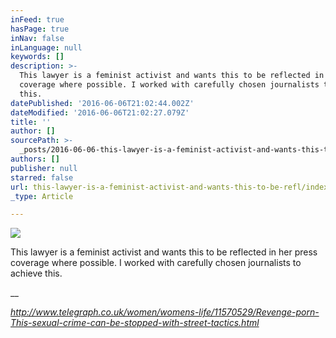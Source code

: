```yaml
---
inFeed: true
hasPage: true
inNav: false
inLanguage: null
keywords: []
description: >-
  This lawyer is a feminist activist and wants this to be reflected in her press
  coverage where possible. I worked with carefully chosen journalists to achieve
  this.
datePublished: '2016-06-06T21:02:44.002Z'
dateModified: '2016-06-06T21:02:27.079Z'
title: ''
author: []
sourcePath: >-
  _posts/2016-06-06-this-lawyer-is-a-feminist-activist-and-wants-this-to-be-refl.md
authors: []
publisher: null
starred: false
url: this-lawyer-is-a-feminist-activist-and-wants-this-to-be-refl/index.html
_type: Article

---
```

![](https://the-grid-user-content.s3-us-west-2.amazonaws.com/85cb5a14-0297-46e6-b7f0-696e7b9d6eb2.png)

This lawyer is a feminist activist and wants this to be reflected in her press coverage where possible. I worked with carefully chosen journalists to achieve this.

__

_http://www.telegraph.co.uk/women/womens-life/11570529/Revenge-porn-This-sexual-crime-can-be-stopped-with-street-tactics.html_